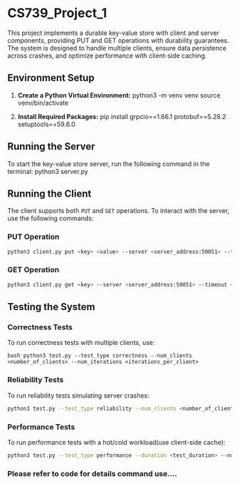 # CS739_Project_1

This project implements a durable key-value store with client and server components, providing PUT and GET operations with durability guarantees. The system is designed to handle multiple clients, ensure data persistence across crashes, and optimize performance with client-side caching.

## Environment Setup

1. **Create a Python Virtual Environment:**
python3 -m venv venv
source venv/bin/activate

2. **Install Required Packages:**
pip install grpcio==1.66.1 protobuf==5.28.2 setuptools==59.6.0


## Running the Server

To start the key-value store server, run the following command in the terminal:
python3 server.py

## Running the Client

The client supports both `PUT` and `GET` operations. To interact with the server, use the following commands:

### PUT Operation

 
```bash
python3 client.py put <key> <value> --server <server_address:50051> --timeout <timeout> --use_cache
```


### GET Operation

```bash 
python3 client.py get <key> --server <server_address:50051> --timeout <timeout> --use_cache 
```

## Testing the System

### Correctness Tests

To run correctness tests with multiple clients, use:

```
bash python3 test.py --test_type correctness --num_clients <number_of_clients> --num_iterations <iterations_per_client> 
```

### Reliability Tests

To run reliability tests simulating server crashes:

```bash 
python3 test.py --test_type reliability --num_clients <number_of_clients> --simulate_crash 
```

### Performance Tests
To run performance tests with a hot/cold workload(use client-side cache):

```bash 
python3 test.py --test_type performance --duration <test_duration> --num_clients <number_of_clients> --use_cache
```

### Please refer to code for details command use.... 

